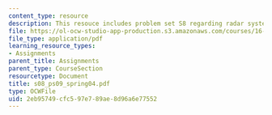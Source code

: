```yaml
---
content_type: resource
description: This resouce includes problem set S8 regarding radar system.
file: https://ol-ocw-studio-app-production.s3.amazonaws.com/courses/16-01-unified-engineering-i-ii-iii-iv-fall-2005-spring-2006/2eb95749cfc597e789ae8d96a6e77552_s08_ps09_spring04.pdf
file_type: application/pdf
learning_resource_types:
- Assignments
parent_title: Assignments
parent_type: CourseSection
resourcetype: Document
title: s08_ps09_spring04.pdf
type: OCWFile
uid: 2eb95749-cfc5-97e7-89ae-8d96a6e77552
---
```

